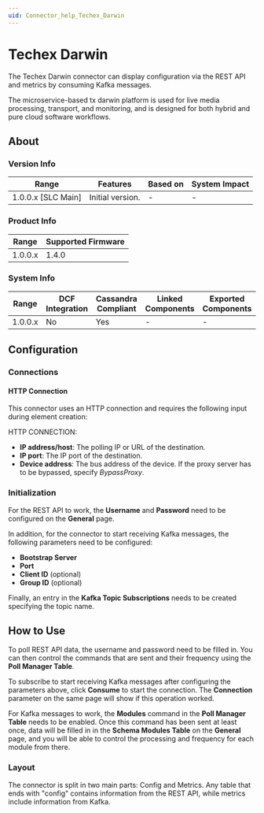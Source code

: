 ```yaml
---
uid: Connector_help_Techex_Darwin
---
```


# Techex Darwin

The Techex Darwin connector can display configuration via the REST API and metrics by consuming Kafka messages.

The microservice-based tx darwin platform is used for live media processing, transport, and monitoring, and is designed for both hybrid and pure cloud software workflows.

## About

### Version Info

| Range              | Features         | Based on | System Impact |
|--------------------|------------------|----------|---------------|
| 1.0.0.x [SLC Main] | Initial version. | -        | -             |

### Product Info

| Range   | Supported Firmware |
|---------|--------------------|
| 1.0.0.x | 1.4.0              |

### System Info

| Range   | DCF Integration | Cassandra Compliant | Linked Components | Exported Components |
|---------|-----------------|---------------------|-------------------|---------------------|
| 1.0.0.x | No              | Yes                 | -                 | -                   |

## Configuration

### Connections

#### HTTP Connection

This connector uses an HTTP connection and requires the following input during element creation:

HTTP CONNECTION:

- **IP address/host**: The polling IP or URL of the destination.
- **IP port**: The IP port of the destination.
- **Device address**: The bus address of the device. If the proxy server has to be bypassed, specify *BypassProxy*.

### Initialization

For the REST API to work, the **Username** and **Password** need to be configured on the **General** page.

In addition, for the connector to start receiving Kafka messages, the following parameters need to be configured:

- **Bootstrap Server**
- **Port**
- **Client ID** (optional)
- **Group ID** (optional)

Finally, an entry in the **Kafka Topic Subscriptions** needs to be created specifying the topic name.

## How to Use

To poll REST API data, the username and password need to be filled in. You can then control the commands that are sent and their frequency using the **Poll Manager Table**.

To subscribe to start receiving Kafka messages after configuring the parameters above, click **Consume** to start the connection. The **Connection** parameter on the same page will show if this operation worked.

For Kafka messages to work, the **Modules** command in the **Poll Manager Table** needs to be enabled. Once this command has been sent at least once, data will be filled in in the **Schema Modules Table** on the **General** page, and you will be able to control the processing and frequency for each module from there.

### Layout

The connector is split in two main parts: Config and Metrics. Any table that ends with "config" contains information from the REST API, while metrics include information from Kafka.
